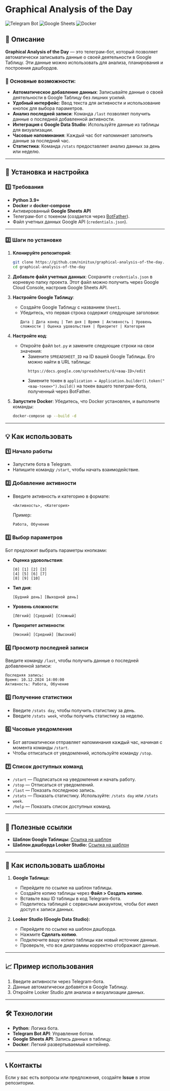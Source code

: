 # Graphical Analysis of the Day

![Telegram Bot](https://img.shields.io/badge/Telegram-Bot-blue?logo=telegram)
![Google Sheets](https://img.shields.io/badge/Google-Sheets-green?logo=google-sheets)
![Docker](https://img.shields.io/badge/Docker-Ready-blue?logo=docker)

## 📜 Описание

**Graphical Analysis of the Day** — это телеграм-бот, который позволяет автоматически записывать данные о своей деятельности в Google Таблицу. Эти данные можно использовать для анализа, планирования и построения дашбордов.

### 🔑 Основные возможности:
- **Автоматическое добавление данных**: Записывайте данные о своей деятельности в Google Таблицу без лишних усилий.
- **Удобный интерфейс**: Ввод текста для активности и использование кнопок для выбора параметров.
- **Анализ последней записи**: Команда `/last` позволяет получить данные о последней добавленной активности.
- **Интеграция с Google Data Studio**: Используйте данные из таблицы для визуализации.
- **Часовые напоминания**: Каждый час бот напоминает заполнить данные за последний час.
- **Статистика**: Команда `/stats` предоставляет анализ данных за день или неделю.

---

## 🚀 Установка и настройка

### 1️⃣ Требования
- **Python 3.9+**
- **Docker** и **docker-compose**
- Активированный **Google Sheets API**
- Телеграм-бот с токеном (создается через [BotFather](https://core.telegram.org/bots)).
- Файл учетных данных Google API (`credentials.json`).

---

### 2️⃣ Шаги по установке

1. **Клонируйте репозиторий**:
   ```bash
   git clone https://github.com/ninitux/graphical-analysis-of-the-day.git
   cd graphical-analysis-of-the-day
   ```

2. **Добавьте файл учетных данных**:
   Сохраните `credentials.json` в корневую папку проекта. Этот файл можно получить через Google Cloud Console, настроив Google Sheets API.

3. **Настройте Google Таблицу**:
   - Создайте Google Таблицу с названием `Sheet1`.
   - Убедитесь, что первая строка содержит следующие заголовки:
     ```
     Дата | Дата конец | Тип дня | Время | Активность | Уровень сложности | Оценка удовольствия | Приоритет | Категория
     ```

4. **Настройте код**:
   - Откройте файл `bot.py` и замените следующие строки на свои значения:
     - Замените `SPREADSHEET_ID` на ID вашей Google Таблицы. Его можно найти в URL таблицы:
       ```
       https://docs.google.com/spreadsheets/d/<ваш-ID>/edit
       ```
     - Замените токен в `application = Application.builder().token("<ваш-токен>").build()` на токен вашего телеграм-бота, полученный через BotFather.

5. **Запустите Docker**:
   Убедитесь, что Docker установлен, и выполните команды:
   ```bash
   docker-compose up --build -d
   ```

---

## 💡 Как использовать

### 1️⃣ Начало работы
- Запустите бота в Telegram.
- Напишите команду `/start`, чтобы начать взаимодействие.

### 2️⃣ Добавление активности
- Введите активность и категорию в формате:
  ```
  <Активность>, <Категория>
  ```
  Пример:
  ```
  Работа, Обучение
  ```

### 3️⃣ Выбор параметров
Бот предложит выбрать параметры кнопками:
- **Оценка удовольствия**:
  ```
  [0] [1] [2] [3]
  [4] [5] [6] [7]
  [8] [9] [10]
  ```
- **Тип дня**:
  ```
  [Будний день] [Выходной день]
  ```
- **Уровень сложности**:
  ```
  [Лёгкий] [Средний] [Сложный]
  ```
- **Приоритет активности**:
  ```
  [Низкий] [Средний] [Высокий]
  ```

### 4️⃣ Просмотр последней записи
Введите команду `/last`, чтобы получить данные о последней добавленной записи:
```
Последняя запись:
Время: 10.12.2024 14:00:00
Активность: Работа, Обучение
```

### 5️⃣ Получение статистики
- Введите `/stats day`, чтобы получить статистику за день.
- Введите `/stats week`, чтобы получить статистику за неделю.

### 6️⃣ Часовые уведомления
- Бот автоматически отправляет напоминания каждый час, начиная с момента команды `/start`.
- Чтобы отписаться от уведомлений, используйте команду `/stop`.

### 7️⃣ Список доступных команд
- `/start` — Подписаться на уведомления и начать работу.
- `/stop` — Отписаться от уведомлений.
- `/last` — Показать последнюю запись.
- `/stats` — Показать статистику. Используйте: `/stats day` или `/stats week`.
- `/help` — Показать список доступных команд.

---

## 🔗 Полезные ссылки
- **Шаблон Google Таблицы:** [Ссылка на шаблон](https://docs.google.com/spreadsheets/d/1jc-NRDhlSGjYQiMlIUyOKEkBNqhTTJWwJnW1mGY7h_o/edit?usp=sharing)
- **Шаблон дашборда Looker Studio:** [Ссылка на шаблон](https://lookerstudio.google.com/reporting/6665ed6f-1fb8-4fa7-a3a7-15bb0c54dda3)

---

## 📝 Как использовать шаблоны
1. **Google Таблица:**
   - Перейдите по ссылке на шаблон таблицы.
   - Создайте копию таблицы через **Файл > Создать копию**.
   - Вставьте ваш ID таблицы в код Telegram-бота.
   - Поделитесь таблицей с сервисным аккаунтом, чтобы бот имел доступ к записи данных.

2. **Looker Studio (Google Data Studio):**
   - Перейдите по ссылке на шаблон дашборда.
   - Нажмите **Сделать копию**.
   - Подключите вашу копию таблицы как новый источник данных.
   - Проверьте, что все диаграммы корректно отображают данные.

---

## 📈 Пример использования
1. Введите активности через Telegram-бота.
2. Данные автоматически добавятся в Google Таблицу.
3. Откройте Looker Studio для анализа и визуализации данных.

---

## 🛠 Технологии

- **Python**: Логика бота.
- **Telegram Bot API**: Управление ботом.
- **Google Sheets API**: Запись данных в таблицу.
- **Docker**: Легкий развертываемый контейнер.

---

## 📞 Контакты

Если у вас есть вопросы или предложения, создайте **Issue** в этом репозитории.
